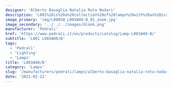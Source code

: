 ```yaml
---
designer: 'Alberto Basaglia Natalia Rota Nodari'
description: 'L001%20is%20a%20collection%20of%20lamps%20with%20an%20iconic%20design%20consisting%20of%20elements%20capable%20of%20creating%20different%20combinations.%20Wall%20lamp%20with%20two%20injection%20moulded%20polycarbonate%20diffusers%20%D8%20520mm%2C%20visible%20cable%20and%20430mm%20long%20steel%20tube%20frame.'
image_primary: 'img/L0001W_L001W40-B_01_zoom.jpg'
image_secondary: '../../../images/blank.png'
manufacturer: 'Pedrali'
href: 'https://www.pedrali.it/en/products/catalog/Lamp-L001W40-B/'
subtitle: 'L001 L001W40/B'
tags:
  - 'Pedrali'
  - 'Lighting'
  - 'Lamps'
title: 'L001W40/B'
category: 'Lamps'
slug: '/manufacturers/pedrali/lamps/alberto-basaglia-natalia-rota-nodari-l-001-w-40-b'
date: '2021-02-22'
---
```

